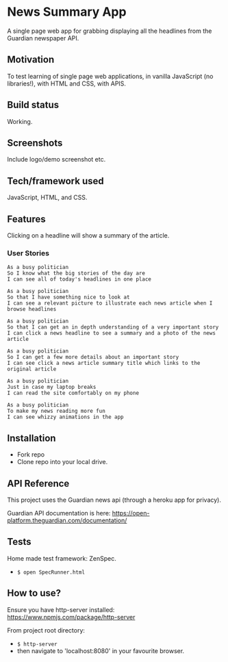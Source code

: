 # News Summary App
A single page web app for grabbing displaying all the headlines from the Guardian newspaper API.

## Motivation
To test learning of single page web applications, in vanilla JavaScript (no libraries!), with HTML and CSS, with APIS.

## Build status
Working.

## Screenshots
Include logo/demo screenshot etc.

## Tech/framework used
JavaScript, HTML, and CSS.

## Features
Clicking on a headline will show a summary of the article.

### User Stories
```
As a busy politician
So I know what the big stories of the day are
I can see all of today's headlines in one place
```

```
As a busy politician
So that I have something nice to look at
I can see a relevant picture to illustrate each news article when I browse headlines
```

```
As a busy politician
So that I can get an in depth understanding of a very important story
I can click a news headline to see a summary and a photo of the news article
```

```
As a busy politician
So I can get a few more details about an important story
I can see click a news article summary title which links to the original article
```

```
As a busy politician
Just in case my laptop breaks
I can read the site comfortably on my phone
```

```
As a busy politician
To make my news reading more fun
I can see whizzy animations in the app
```

## Installation

* Fork repo
* Clone repo into your local drive.

## API Reference
This project uses the Guardian news api (through a heroku app for privacy).

Guardian API documentation is here: https://open-platform.theguardian.com/documentation/

## Tests
Home made test framework: ZenSpec.

* `$ open SpecRunner.html`

## How to use?
Ensure you have http-server installed: https://www.npmjs.com/package/http-server

From project root directory:

* `$ http-server`
* then navigate to 'localhost:8080' in your favourite browser.
